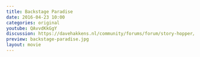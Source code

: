 ```yaml
---
title: Backstage Paradise
date: 2016-04-23 10:00
categories: original
youtube: QAvvdKkGgY
discussion: https://davehakkens.nl/community/forums/forum/story-hopper/discuss/
preview: backstage-paradise.jpg
layout: movie
---
```

